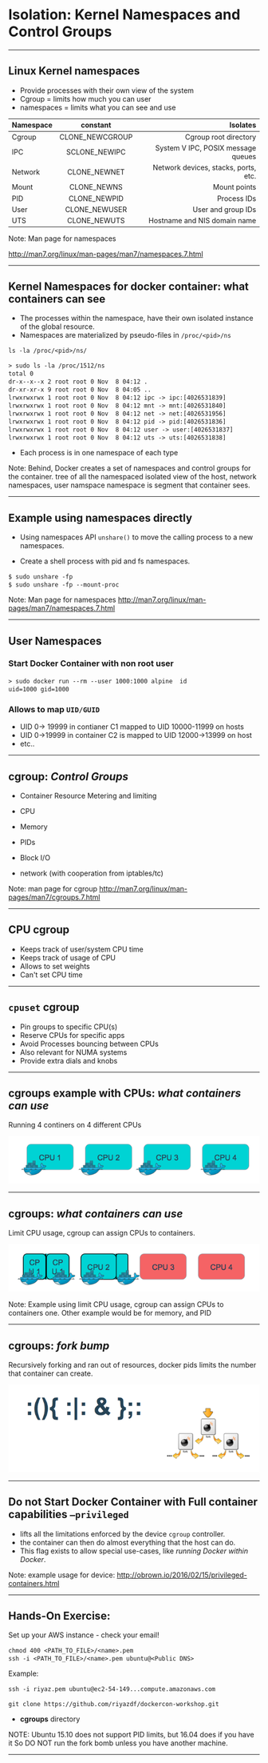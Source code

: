 
# Isolation: Kernel Namespaces and Control Groups

---

## Linux Kernel namespaces

- Provide processes with  their own view of the system
- Cgroup = limits how much you can user
- namespaces = limits what you can see and use

|Namespace|constant        |Isolates|
|-------|:---------------:|-----:|
|Cgroup |CLONE_NEWCGROUP  |Cgroup root directory|
|IPC    |SCLONE_NEWIPC    |System V IPC, POSIX message queues|
|Network|		CLONE_NEWNET	|	Network devices, stacks, ports, etc.|
|Mount	|	CLONE_NEWNS	    |	Mount points|
|PID	  |		CLONE_NEWPID  |		Process IDs|
|User	  |		CLONE_NEWUSER	|	User and group IDs|
|UTS		|	CLONE_NEWUTS	  |	Hostname and NIS domain name|

Note:
Man page for namespaces

http://man7.org/linux/man-pages/man7/namespaces.7.html


---

## Kernel Namespaces for docker container: what containers can see

- The processes within the namespace, have their own isolated instance of the global resource.
- Namespaces are materialized by pseudo-files in ``/proc/<pid>/ns``

```
ls -la /proc/<pid>/ns/
```

```
> sudo ls -la /proc/1512/ns                                                                                                 
total 0                                                                                                                     
dr-x--x--x 2 root root 0 Nov  8 04:12 .                                                                                     
dr-xr-xr-x 9 root root 0 Nov  8 04:05 ..                                                                                    
lrwxrwxrwx 1 root root 0 Nov  8 04:12 ipc -> ipc:[4026531839]                                                               
lrwxrwxrwx 1 root root 0 Nov  8 04:12 mnt -> mnt:[4026531840]                                                               
lrwxrwxrwx 1 root root 0 Nov  8 04:12 net -> net:[4026531956]                                                               
lrwxrwxrwx 1 root root 0 Nov  8 04:12 pid -> pid:[4026531836]                                                               
lrwxrwxrwx 1 root root 0 Nov  8 04:12 user -> user:[4026531837]                                                             
lrwxrwxrwx 1 root root 0 Nov  8 04:12 uts -> uts:[4026531838]
```

- Each process is in one namespace of each type

Note: Behind, Docker creates a set of namespaces and control groups for the container.
tree of all the namespaced
isolated view of the host, network namespaces, user namspace
namespace is segment that container sees.

---

## Example using namespaces directly

- Using namespaces API ``unshare()`` to move the calling process to a new namespaces.

- Create a shell process with pid and fs namespaces.

```
$ sudo unshare -fp
$ sudo unshare -fp --mount-proc
```
Note:
Man page for namespaces
http://man7.org/linux/man-pages/man7/namespaces.7.html

---

## User Namespaces
### Start Docker Container with non root user

```
> sudo docker run --rm --user 1000:1000 alpine  id                                                                           
uid=1000 gid=1000
```
### Allows to map `UID/GUID`
- UID 0-> 19999 in contianer C1 mapped to UID 10000-11999 on hosts
- UID 0->19999 in container C2 is mapped to UID 12000->13999 on host
- etc..

---

## cgroup: *Control Groups* 

- Container Resource Metering and limiting

- CPU
- Memory
- PIDs
- Block I/O
- network (with cooperation from iptables/tc)


Note:
man page for cgroup
http://man7.org/linux/man-pages/man7/cgroups.7.html

---

## CPU cgroup

- Keeps track of user/system CPU time
- Keeps track of usage of CPU
- Allows to set weights
- Can't set CPU time

---

## `cpuset` cgroup
- Pin groups to specific CPU(s)
- Reserve CPUs for specific apps
- Avoid Processes bouncing between CPUs
- Also relevant for NUMA systems
- Provide extra dials and knobs

---

## cgroups example with CPUs: *what containers can use*

Running 4 continers on 4 different CPUs

![](images/cgroup1.png)


---

## cgroups: *what containers can use*

Limit CPU usage, cgroup can assign CPUs to containers.

![](images/cgroup2.png)

Note: Example using limit CPU usage, cgroup can assign CPUs to containers one.
Other example would be for memory, and PID

---

## cgroups: *fork bump*


Recursively forking and ran out of resources,
docker pids limits the number that container can create.

![](images/cgroup3.png)



----

## Do not Start Docker Container with Full container capabilities ``–privileged``


- lifts all the limitations enforced by the device `cgroup` controller.  
- the container can then do almost everything that the host can do.
- This flag exists to allow special use-cases, like _running Docker within Docker_.

Note: example usage for device:
http://obrown.io/2016/02/15/privileged-containers.html

---

## Hands-On Exercise: 
Set up your AWS instance - check your email!

```
chmod 400 <PATH_TO_FILE>/<name>.pem
ssh -i <PATH_TO_FILE>/<name>.pem ubuntu@<Public DNS>
```
Example:
```
ssh -i riyaz.pem ubuntu@ec2-54-149...compute.amazonaws.com
```
```
git clone https://github.com/riyazdf/dockercon-workshop.git
```
- **cgroups** directory

NOTE: Ubuntu 15.10 does not support PID limits, but 16.04 does if you have it
So DO NOT run the fork bomb unless you have another machine.

---

